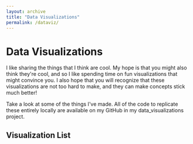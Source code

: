 ```yaml
---
layout: archive
title: "Data Visualizations"
permalink: /dataviz/
---
```


<!-- Optional: add content or include the list of visualizations -->

# Data Visualizations

I like sharing the things that I think are cool. My hope is that you might also think they're cool, and so I like spending time on fun visualizations that might convince you. I also hope that you will recognize that these visualizations are not too hard to make, and they can make concepts stick much better!

Take a look at some of the things I've made. All of the code to replicate these entirely locally are available on my GitHub in my data_visualizations project.

## Visualization List
